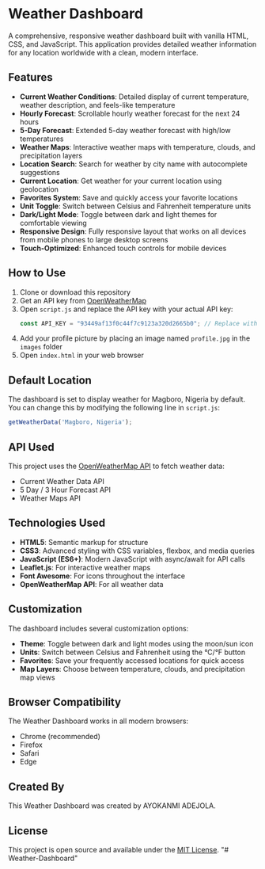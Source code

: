 # Weather Dashboard

A comprehensive, responsive weather dashboard built with vanilla HTML, CSS, and JavaScript. This application provides detailed weather information for any location worldwide with a clean, modern interface.

## Features

- **Current Weather Conditions**: Detailed display of current temperature, weather description, and feels-like temperature
- **Hourly Forecast**: Scrollable hourly weather forecast for the next 24 hours
- **5-Day Forecast**: Extended 5-day weather forecast with high/low temperatures
- **Weather Maps**: Interactive weather maps with temperature, clouds, and precipitation layers
- **Location Search**: Search for weather by city name with autocomplete suggestions
- **Current Location**: Get weather for your current location using geolocation
- **Favorites System**: Save and quickly access your favorite locations
- **Unit Toggle**: Switch between Celsius and Fahrenheit temperature units
- **Dark/Light Mode**: Toggle between dark and light themes for comfortable viewing
- **Responsive Design**: Fully responsive layout that works on all devices from mobile phones to large desktop screens
- **Touch-Optimized**: Enhanced touch controls for mobile devices

## How to Use

1. Clone or download this repository
2. Get an API key from [OpenWeatherMap](https://openweathermap.org/api)
3. Open `script.js` and replace the API key with your actual API key:
   ```javascript
   const API_KEY = "93449af13f0c44f7c9123a320d2665b0"; // Replace with your API key if needed
   ```
4. Add your profile picture by placing an image named `profile.jpg` in the `images` folder
5. Open `index.html` in your web browser

## Default Location

The dashboard is set to display weather for Magboro, Nigeria by default. You can change this by modifying the following line in `script.js`:

```javascript
getWeatherData('Magboro, Nigeria');
```

## API Used

This project uses the [OpenWeatherMap API](https://openweathermap.org/api) to fetch weather data:
- Current Weather Data API
- 5 Day / 3 Hour Forecast API
- Weather Maps API

## Technologies Used

- **HTML5**: Semantic markup for structure
- **CSS3**: Advanced styling with CSS variables, flexbox, and media queries
- **JavaScript (ES6+)**: Modern JavaScript with async/await for API calls
- **Leaflet.js**: For interactive weather maps
- **Font Awesome**: For icons throughout the interface
- **OpenWeatherMap API**: For all weather data

## Customization

The dashboard includes several customization options:
- **Theme**: Toggle between dark and light modes using the moon/sun icon
- **Units**: Switch between Celsius and Fahrenheit using the °C/°F button
- **Favorites**: Save your frequently accessed locations for quick access
- **Map Layers**: Choose between temperature, clouds, and precipitation map views

## Browser Compatibility

The Weather Dashboard works in all modern browsers:
- Chrome (recommended)
- Firefox
- Safari
- Edge

## Created By

This Weather Dashboard was created by AYOKANMI ADEJOLA.

## License

This project is open source and available under the [MIT License](LICENSE).
"# Weather-Dashboard" 
